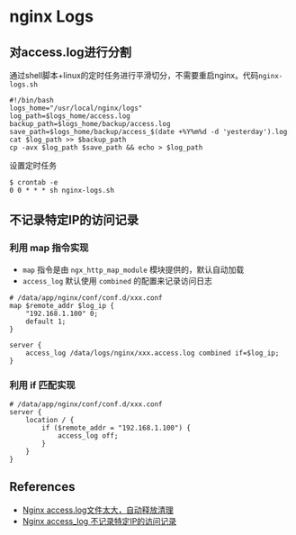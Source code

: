 # nginx Logs

## 对access.log进行分割
通过shell脚本+linux的定时任务进行平滑切分，不需要重启nginx。代码`nginx-logs.sh`
```
#!/bin/bash
logs_home="/usr/local/nginx/logs"
log_path=$logs_home/access.log
backup_path=$logs_home/backup/access.log
save_path=$logs_home/backup/access_$(date +%Y%m%d -d 'yesterday').log
cat $log_path >> $backup_path
cp -avx $log_path $save_path && echo > $log_path
```
设置定时任务
```
$ crontab -e
0 0 * * * sh nginx-logs.sh
```

## 不记录特定IP的访问记录
### 利用 map 指令实现
- `map` 指令是由 `ngx_http_map_module` 模块提供的，默认自动加载
- `access_log` 默认使用 `combined` 的配置来记录访问日志

```
# /data/app/nginx/conf/conf.d/xxx.conf
map $remote_addr $log_ip {
    "192.168.1.100" 0;
    default 1;
}

server {
    access_log /data/logs/nginx/xxx.access.log combined if=$log_ip;
}
```

### 利用 if 匹配实现
```
# /data/app/nginx/conf/conf.d/xxx.conf
server {
    location / {
        if ($remote_addr = "192.168.1.100") {
            access_log off;
        }
    }
}
```

## References
- [Nginx access.log文件太大，自动释放清理](https://www.uedbox.com/post/59024/)
- [Nginx access_log 不记录特定IP的访问记录](https://www.xuxuyu.com/2017-12-07/disable-logging-in-nginx-for-certain-ip/)